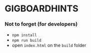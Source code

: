 # GIGBOARDHINTS

### Not to forget (for developers)
- `npm install`
- `npm run build`
- open `index.html` on the `build` folder